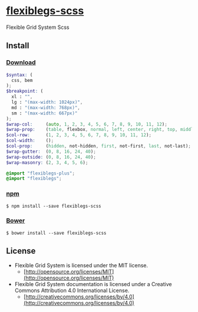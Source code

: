 # [flexiblegs-scss](http://flexible.gs)

Flexible Grid System Scss

## Install

### [Download](https://raw.githubusercontent.com/flexiblegs/flexiblegs-scss/master/flexiblegs.scss)
```scss
$syntax: (
  css, bem
);
$breakpoint: (
  xl : "",
  lg : "(max-width: 1024px)",
  md : "(max-width: 768px)",
  sm : "(max-width: 667px)"
);
$wrap-col:     (auto, 1, 2, 3, 4, 5, 6, 7, 8, 9, 10, 11, 12);
$wrap-prop:    (table, flexbox, normal, left, center, right, top, middle, bottom, between, around, baseline, reverse, not-reverse);
$col-row:      (1, 2, 3, 4, 5, 6, 7, 8, 9, 10, 11, 12);
$col-width:    ();
$col-prop:     (hidden, not-hidden, first, not-first, last, not-last);
$wrap-gutter:  (0, 8, 16, 24, 40);
$wrap-outside: (0, 8, 16, 24, 40);
$wrap-masonry: (2, 3, 4, 5, 6);

@import "flexiblegs-plus";
@import "flexiblegs";
```

### [npm](https://www.npmjs.com/package/flexiblegs-scss)
```
$ npm install --save flexiblegs-scss
```

### [Bower](http://bower.io)
```
$ bower install --save flexiblegs-scss
```

## License
- Flexible Grid System is licensed under the MIT license.
  - [http://opensource.org/licenses/MIT](http://opensource.org/licenses/MIT)
- Flexible Grid System documentation is licensed under a Creative Commons Attribution 4.0 International License.
  - [http://creativecommons.org/licenses/by/4.0](http://creativecommons.org/licenses/by/4.0)
